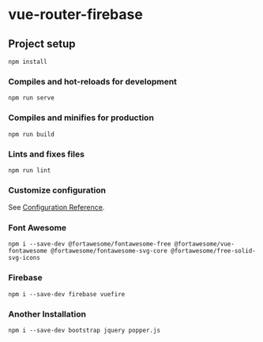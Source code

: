 # vue-router-firebase

## Project setup
```
npm install
```

### Compiles and hot-reloads for development
```
npm run serve
```

### Compiles and minifies for production
```
npm run build
```

### Lints and fixes files
```
npm run lint
```

### Customize configuration
See [Configuration Reference](https://cli.vuejs.org/config/).

### Font Awesome
```
npm i --save-dev @fortawesome/fontawesome-free @fortawesome/vue-fontawesome @fortawesome/fontawesome-svg-core @fortawesome/free-solid-svg-icons
```

### Firebase
```
npm i --save-dev firebase vuefire
```

### Another Installation
```
npm i --save-dev bootstrap jquery popper.js
```
